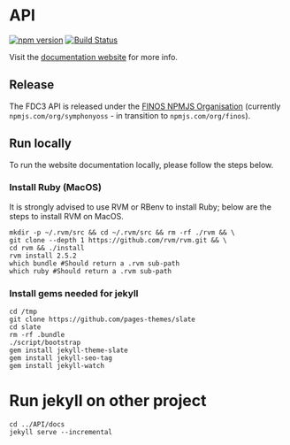 # API

[![npm version](https://badge.fury.io/js/hubot-symphony.svg)](https://badge.fury.io/js/hubot-symphony)
[![Build Status](https://travis-ci.org/maoo/API.svg?branch=master)](https://travis-ci.org/maoo/API)

Visit the [documentation website](http://blog.session.it/API) for more info.

## Release
The FDC3 API is released under the [FINOS NPMJS Organisation](npmjs.com/org/symphonyoss) (currently `npmjs.com/org/symphonyoss` - in transition to `npmjs.com/org/finos`).

## Run locally
To run the website documentation locally, please follow the steps below.

### Install Ruby (MacOS)

It is strongly advised to use RVM or RBenv to install Ruby; below are the steps to install RVM on MacOS.
```
mkdir -p ~/.rvm/src && cd ~/.rvm/src && rm -rf ./rvm && \
git clone --depth 1 https://github.com/rvm/rvm.git && \
cd rvm && ./install
rvm install 2.5.2
which bundle #Should return a .rvm sub-path
which ruby #Should return a .rvm sub-path
```

### Install gems needed for jekyll

```
cd /tmp
git clone https://github.com/pages-themes/slate
cd slate
rm -rf .bundle
./script/bootstrap
gem install jekyll-theme-slate
gem install jekyll-seo-tag
gem install jekyll-watch
```

# Run jekyll on other project
```
cd ../API/docs
jekyll serve --incremental
```